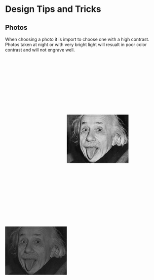 <h1> Design Tips and Tricks </h1>
<h2>Photos</h2>
When choosing a photo it is import to choose one with a high contrast. Photos taken at night or with very bright light will resualt in poor color contrast and will not engrave well.
<div>
<img style="padding:200px;" src= "https://raw.githubusercontent.com/SkillMillNYC/productPhotos/master/documents/design%20tips%20and%20tricks/photos/einstien_good.png"/><img src="https://raw.githubusercontent.com/SkillMillNYC/productPhotos/master/documents/design%20tips%20and%20tricks/photos/einstien_bad.png"/>
</div>


